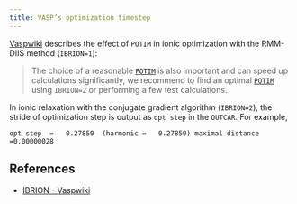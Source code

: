 ```yaml
---
title: VASP’s optimization timestep
---
```


[Vaspwiki](https://www.vasp.at/wiki/index.php/IBRION) describes the effect of `POTIM` in ionic optimization with the RMM-DIIS method (`IBRION=1`):

> The choice of a reasonable [`POTIM`](https://www.vasp.at/wiki/index.php/POTIM) is also important and can speed up calculations significantly, we recommend to find an optimal [`POTIM`](https://www.vasp.at/wiki/index.php/POTIM) using `IBRION=2` or performing a few test calculations. 

In ionic relaxation with the conjugate gradient algorithm (`IBRION=2`), the stride of optimization step is output as `opt step` in the `OUTCAR`. For example,

```
opt step  =   0.27850  (harmonic =   0.27850) maximal distance =0.00000028
```

## References

- [IBRION - Vaspwiki](https://www.vasp.at/wiki/index.php/IBRION)